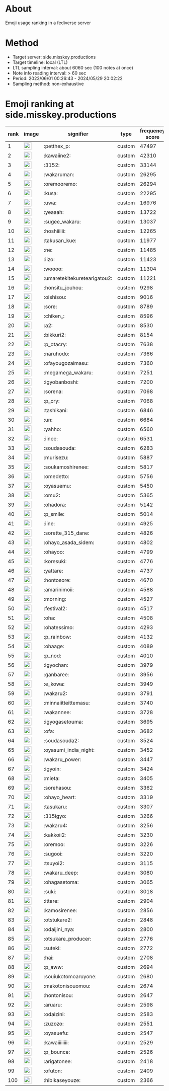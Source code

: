 # About
Emoji usage ranking in a fediverse server

# Method
- Target server: side.misskey.productions
- Target timeline: local (LTL)
- LTL sampling interval: about 6060 sec (100 notes at once)
- Note info reading interval: > 60 sec
- Period: 2023/06/01 00:26:43 - 2024/05/29 20:02:22 
- Sampling method: non-exhaustive

# Emoji ranking at side.misskey.productions

|rank|image|signifier|type|frequency score|
|----|----|----|----|----|
|1|<img height="24" src="https://side.misskey.productions/emoji/petthex_p.webp">|:petthex_p:|custom|47497|
|2|<img height="24" src="https://side.misskey.productions/emoji/kawaiine2.webp">|:kawaiine2:|custom|42310|
|3|<img height="24" src="https://side.misskey.productions/emoji/3152.webp">|:3152:|custom|33144|
|4|<img height="24" src="https://side.misskey.productions/emoji/wakaruman.webp">|:wakaruman:|custom|26295|
|5|<img height="24" src="https://side.misskey.productions/emoji/oremooremo.webp">|:oremooremo:|custom|26294|
|6|<img height="24" src="https://side.misskey.productions/emoji/kusa.webp">|:kusa:|custom|22295|
|7|<img height="24" src="https://side.misskey.productions/emoji/uwa.webp">|:uwa:|custom|16976|
|8|<img height="24" src="https://side.misskey.productions/emoji/yeaaah.webp">|:yeaaah:|custom|13722|
|9|<img height="24" src="https://side.misskey.productions/emoji/sugee_wakaru.webp">|:sugee_wakaru:|custom|13037|
|10|<img height="24" src="https://side.misskey.productions/emoji/hoshiiiiii.webp">|:hoshiiiiii:|custom|12265|
|11|<img height="24" src="https://side.misskey.productions/emoji/takusan_kue.webp">|:takusan_kue:|custom|11977|
|12|<img height="24" src="https://side.misskey.productions/emoji/ne.webp">|:ne:|custom|11485|
|13|<img height="24" src="https://side.misskey.productions/emoji/iizo.webp">|:iizo:|custom|11423|
|14|<img height="24" src="https://side.misskey.productions/emoji/woooo.webp">|:woooo:|custom|11304|
|15|<img height="24" src="https://side.misskey.productions/emoji/umaretekitekuretearigatou2.webp">|:umaretekitekuretearigatou2:|custom|11221|
|16|<img height="24" src="https://side.misskey.productions/emoji/honsitu_jouhou.webp">|:honsitu_jouhou:|custom|9298|
|17|<img height="24" src="https://side.misskey.productions/emoji/oishisou.webp">|:oishisou:|custom|9016|
|18|<img height="24" src="https://side.misskey.productions/emoji/sore.webp">|:sore:|custom|8789|
|19|<img height="24" src="https://side.misskey.productions/emoji/chiken_.webp">|:chiken_:|custom|8596|
|20|<img height="24" src="https://side.misskey.productions/emoji/a2.webp">|:a2:|custom|8530|
|21|<img height="24" src="https://side.misskey.productions/emoji/bikkuri2.webp">|:bikkuri2:|custom|8154|
|22|<img height="24" src="https://side.misskey.productions/emoji/p_otacry.webp">|:p_otacry:|custom|7638|
|23|<img height="24" src="https://side.misskey.productions/emoji/naruhodo.webp">|:naruhodo:|custom|7366|
|24|<img height="24" src="https://side.misskey.productions/emoji/ofayougozaimasu.webp">|:ofayougozaimasu:|custom|7360|
|25|<img height="24" src="https://side.misskey.productions/emoji/megamega_wakaru.webp">|:megamega_wakaru:|custom|7251|
|26|<img height="24" src="https://side.misskey.productions/emoji/igyobanboshi.webp">|:igyobanboshi:|custom|7200|
|27|<img height="24" src="https://side.misskey.productions/emoji/sorena.webp">|:sorena:|custom|7068|
|28|<img height="24" src="https://side.misskey.productions/emoji/p_cry.webp">|:p_cry:|custom|7068|
|29|<img height="24" src="https://side.misskey.productions/emoji/tashikani.webp">|:tashikani:|custom|6846|
|30|<img height="24" src="https://side.misskey.productions/emoji/un.webp">|:un:|custom|6684|
|31|<img height="24" src="https://side.misskey.productions/emoji/yahho.webp">|:yahho:|custom|6560|
|32|<img height="24" src="https://side.misskey.productions/emoji/iinee.webp">|:iinee:|custom|6531|
|33|<img height="24" src="https://side.misskey.productions/emoji/soudasouda.webp">|:soudasouda:|custom|6283|
|34|<img height="24" src="https://side.misskey.productions/emoji/murisezu.webp">|:murisezu:|custom|5887|
|35|<img height="24" src="https://side.misskey.productions/emoji/soukamoshirenee.webp">|:soukamoshirenee:|custom|5817|
|36|<img height="24" src="https://side.misskey.productions/emoji/omedetto.webp">|:omedetto:|custom|5756|
|37|<img height="24" src="https://side.misskey.productions/emoji/oyasuemu.webp">|:oyasuemu:|custom|5450|
|38|<img height="24" src="https://side.misskey.productions/emoji/omu2.webp">|:omu2:|custom|5365|
|39|<img height="24" src="https://side.misskey.productions/emoji/ohadora.webp">|:ohadora:|custom|5142|
|40|<img height="24" src="https://side.misskey.productions/emoji/p_smile.webp">|:p_smile:|custom|5014|
|41|<img height="24" src="https://side.misskey.productions/emoji/iine.webp">|:iine:|custom|4925|
|42|<img height="24" src="https://side.misskey.productions/emoji/sorette_315_dane.webp">|:sorette_315_dane:|custom|4826|
|43|<img height="24" src="https://side.misskey.productions/emoji/ohayo_asada_sidem.webp">|:ohayo_asada_sidem:|custom|4802|
|44|<img height="24" src="https://side.misskey.productions/emoji/ohayoo.webp">|:ohayoo:|custom|4799|
|45|<img height="24" src="https://side.misskey.productions/emoji/koresuki.webp">|:koresuki:|custom|4776|
|46|<img height="24" src="https://side.misskey.productions/emoji/yattare.webp">|:yattare:|custom|4737|
|47|<img height="24" src="https://side.misskey.productions/emoji/hontosore.webp">|:hontosore:|custom|4670|
|48|<img height="24" src="https://side.misskey.productions/emoji/amarinimoii.webp">|:amarinimoii:|custom|4588|
|49|<img height="24" src="https://side.misskey.productions/emoji/morning.webp">|:morning:|custom|4527|
|50|<img height="24" src="https://side.misskey.productions/emoji/festival2.webp">|:festival2:|custom|4517|
|51|<img height="24" src="https://side.misskey.productions/emoji/oha.webp">|:oha:|custom|4508|
|52|<img height="24" src="https://side.misskey.productions/emoji/ohatessimo.webp">|:ohatessimo:|custom|4293|
|53|<img height="24" src="https://side.misskey.productions/emoji/p_rainbow.webp">|:p_rainbow:|custom|4132|
|54|<img height="24" src="https://side.misskey.productions/emoji/ohaage.webp">|:ohaage:|custom|4089|
|55|<img height="24" src="https://side.misskey.productions/emoji/p_nod.webp">|:p_nod:|custom|4010|
|56|<img height="24" src="https://side.misskey.productions/emoji/igyochan.webp">|:igyochan:|custom|3979|
|57|<img height="24" src="https://side.misskey.productions/emoji/ganbaree.webp">|:ganbaree:|custom|3956|
|58|<img height="24" src="https://side.misskey.productions/emoji/e_kowa.webp">|:e_kowa:|custom|3949|
|59|<img height="24" src="https://side.misskey.productions/emoji/wakaru2.webp">|:wakaru2:|custom|3791|
|60|<img height="24" src="https://side.misskey.productions/emoji/minnaiitteittemasu.webp">|:minnaiitteittemasu:|custom|3740|
|61|<img height="24" src="https://side.misskey.productions/emoji/wakannee.webp">|:wakannee:|custom|3728|
|62|<img height="24" src="https://side.misskey.productions/emoji/igyogasetouma.webp">|:igyogasetouma:|custom|3695|
|63|<img height="24" src="https://side.misskey.productions/emoji/ofa.webp">|:ofa:|custom|3682|
|64|<img height="24" src="https://side.misskey.productions/emoji/soudasouda2.webp">|:soudasouda2:|custom|3524|
|65|<img height="24" src="https://side.misskey.productions/emoji/oyasumi_india_night.webp">|:oyasumi_india_night:|custom|3452|
|66|<img height="24" src="https://side.misskey.productions/emoji/wakaru_power.webp">|:wakaru_power:|custom|3447|
|67|<img height="24" src="https://side.misskey.productions/emoji/igyoin.webp">|:igyoin:|custom|3424|
|68|<img height="24" src="https://side.misskey.productions/emoji/mieta.webp">|:mieta:|custom|3405|
|69|<img height="24" src="https://side.misskey.productions/emoji/sorehasou.webp">|:sorehasou:|custom|3362|
|70|<img height="24" src="https://side.misskey.productions/emoji/ohayo_heart.webp">|:ohayo_heart:|custom|3319|
|71|<img height="24" src="https://side.misskey.productions/emoji/tasukaru.webp">|:tasukaru:|custom|3307|
|72|<img height="24" src="https://side.misskey.productions/emoji/315igyo.webp">|:315igyo:|custom|3266|
|73|<img height="24" src="https://side.misskey.productions/emoji/wakaru4.webp">|:wakaru4:|custom|3256|
|74|<img height="24" src="https://side.misskey.productions/emoji/kakkoii2.webp">|:kakkoii2:|custom|3230|
|75|<img height="24" src="https://side.misskey.productions/emoji/oremoo.webp">|:oremoo:|custom|3226|
|76|<img height="24" src="https://side.misskey.productions/emoji/sugooi.webp">|:sugooi:|custom|3220|
|77|<img height="24" src="https://side.misskey.productions/emoji/tsuyoi2.webp">|:tsuyoi2:|custom|3115|
|78|<img height="24" src="https://side.misskey.productions/emoji/wakaru_deep.webp">|:wakaru_deep:|custom|3080|
|79|<img height="24" src="https://side.misskey.productions/emoji/ohagasetoma.webp">|:ohagasetoma:|custom|3065|
|80|<img height="24" src="https://side.misskey.productions/emoji/suki.webp">|:suki:|custom|3018|
|81|<img height="24" src="https://side.misskey.productions/emoji/ittare.webp">|:ittare:|custom|2904|
|82|<img height="24" src="https://side.misskey.productions/emoji/kamosirenee.webp">|:kamosirenee:|custom|2856|
|83|<img height="24" src="https://side.misskey.productions/emoji/otstukare2.webp">|:otstukare2:|custom|2848|
|84|<img height="24" src="https://side.misskey.productions/emoji/odaijini_nya.webp">|:odaijini_nya:|custom|2800|
|85|<img height="24" src="https://side.misskey.productions/emoji/otsukare_producer.webp">|:otsukare_producer:|custom|2776|
|86|<img height="24" src="https://side.misskey.productions/emoji/suteki.webp">|:suteki:|custom|2772|
|87|<img height="24" src="https://side.misskey.productions/emoji/hai.webp">|:hai:|custom|2708|
|88|<img height="24" src="https://side.misskey.productions/emoji/p_aww.webp">|:p_aww:|custom|2694|
|89|<img height="24" src="https://side.misskey.productions/emoji/souiukotomoaruyone.webp">|:souiukotomoaruyone:|custom|2680|
|90|<img height="24" src="https://side.misskey.productions/emoji/makotonisouomou.webp">|:makotonisouomou:|custom|2674|
|91|<img height="24" src="https://side.misskey.productions/emoji/hontonisou.webp">|:hontonisou:|custom|2647|
|92|<img height="24" src="https://side.misskey.productions/emoji/aruaru.webp">|:aruaru:|custom|2598|
|93|<img height="24" src="https://side.misskey.productions/emoji/odaizini.webp">|:odaizini:|custom|2583|
|94|<img height="24" src="https://side.misskey.productions/emoji/zuzozo.webp">|:zuzozo:|custom|2551|
|95|<img height="24" src="https://side.misskey.productions/emoji/oyasuefu.webp">|:oyasuefu:|custom|2547|
|96|<img height="24" src="https://side.misskey.productions/emoji/kawaiiiiiiii.webp">|:kawaiiiiiiii:|custom|2529|
|97|<img height="24" src="https://side.misskey.productions/emoji/p_bounce.webp">|:p_bounce:|custom|2526|
|98|<img height="24" src="https://side.misskey.productions/emoji/arigatonee.webp">|:arigatonee:|custom|2418|
|99|<img height="24" src="https://side.misskey.productions/emoji/ofuton.webp">|:ofuton:|custom|2409|
|100|<img height="24" src="https://side.misskey.productions/emoji/hibikaseyouze.webp">|:hibikaseyouze:|custom|2366|
